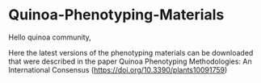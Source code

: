 # Quinoa-Phenotyping-Materials

Hello quinoa community,

Here the latest versions of the phenotyping materials can be downloaded that were described in the paper 
Quinoa Phenotyping Methodologies: An International Consensus (https://doi.org/10.3390/plants10091759) 
